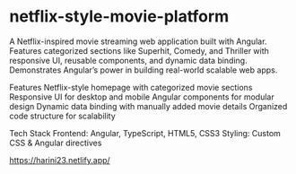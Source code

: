 # netflix-style-movie-platform
A Netflix-inspired movie streaming web application built with Angular. Features categorized sections like Superhit, Comedy, and Thriller with responsive UI, reusable components, and dynamic data binding. Demonstrates Angular’s power in building real-world scalable web apps.

Features
Netflix-style homepage with categorized movie sections
Responsive UI for desktop and mobile
Angular components for modular design
Dynamic data binding with manually added movie details
Organized code structure for scalability

Tech Stack
Frontend: Angular, TypeScript, HTML5, CSS3
Styling: Custom CSS & Angular directives

https://harini23.netlify.app/
